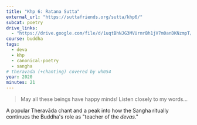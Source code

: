 ```yaml
---
title: "Khp 6: Ratana Sutta"
external_url: "https://suttafriends.org/sutta/khp6/"
subcat: poetry
drive_links:
  - "https://drive.google.com/file/d/1uqtBhNJG3MVUrmrBh1jV7m0anDKNzmpT/view?usp=drivesdk"
course: buddha
tags:
  - deva
  - khp
  - canonical-poetry
  - sangha
# theravada (+chanting) covered by wh054
year: 2020
minutes: 21
---
```


> May all these beings have happy minds!
Listen closely to my words...

A popular Theravāda chant and a peak into how the Sangha ritually continues the Buddha's role as "teacher of the *devas*."

